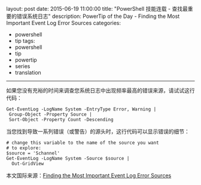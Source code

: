 ﻿layout: post
date: 2015-06-19 11:00:00
title: "PowerShell 技能连载 - 查找最重要的错误系统日志"
description: PowerTip of the Day - Finding the Most Important Event Log Error Sources
categories:
- powershell
- tip
tags:
- powershell
- tip
- powertip
- series
- translation
---
如果您没有充裕的时间来调查您系统日志中出现频率最高的错误来源，请试试这行代码：

    Get-EventLog -LogName System -EntryType Error, Warning |
     Group-Object -Property Source |
     Sort-Object -Property Count -Descending

当您找到导致一系列错误（或警告）的源头时，这行代码可以显示错误的细节：

    # change this variable to the name of the source you want
    # to explore:
    $source = 'Schannel'
    Get-EventLog -LogName System -Source $source |
      Out-GridView

<!--more-->
本文国际来源：[Finding the Most Important Event Log Error Sources](http://powershell.com/cs/blogs/tips/archive/2015/06/19/finding-the-most-important-event-log-error-sources.aspx)
